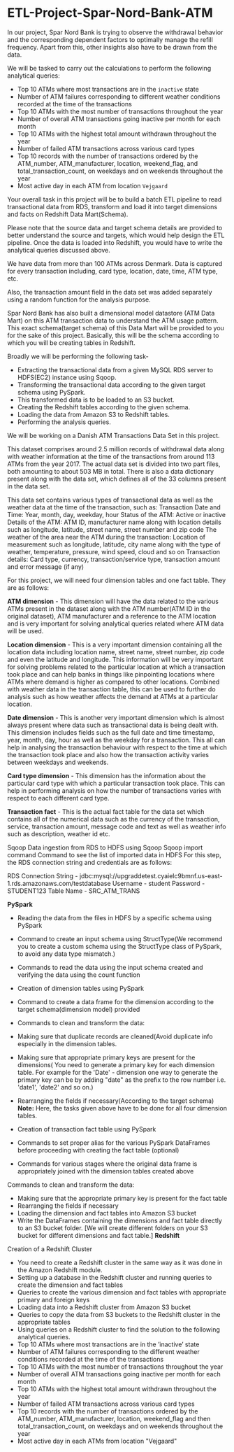 # ETL-Project-Spar-Nord-Bank-ATM
In our project, Spar Nord Bank is trying to observe the withdrawal behavior and the corresponding dependent factors to optimally manage the refill frequency. Apart from this, other insights also have to be drawn from the data.

We will be tasked to carry out the calculations to perform the following analytical queries:

- Top 10 ATMs where most transactions are in the `inactive` state
- Number of ATM failures corresponding to different weather conditions recorded at the time of the transactions
- Top 10 ATMs with the most number of transactions throughout the year
- Number of overall ATM transactions going inactive per month for each month
- Top 10 ATMs with the highest total amount withdrawn throughout the year
- Number of failed ATM transactions across various card types
- Top 10 records with the number of transactions ordered by the ATM_number, ATM_manufacturer, location, weekend_flag, and total_transaction_count, on weekdays and on weekends throughout the year
- Most active day in each ATM from location `Vejgaard`


Your overall task in this project will be to build a batch ETL pipeline to read transactional data from RDS, transform and load it into target dimensions and facts on Redshift Data Mart(Schema).

Please note that the source data and target schema details are provided to better understand the source and targets, which would help design the ETL pipeline. Once the data is loaded into Redshift, you would have to write the analytical queries discussed above.

We have data from more than 100 ATMs across Denmark. Data is captured for every transaction including, card type, location, date, time, ATM type, etc.

Also, the transaction amount field in the data set was added separately using a random function for the analysis purpose.

Spar Nord Bank has also built a dimensional model datastore (ATM Data Mart) on this ATM transaction data to understand the ATM usage pattern. This exact schema(target schema) of this Data Mart will be provided to you for the sake of this project. Basically, this will be the schema according to which you will be creating tables in Redshift.

Broadly we will be performing the following task-

- Extracting the transactional data from a given MySQL RDS server to HDFS(EC2) instance using Sqoop.
- Transforming the transactional data according to the given target schema using PySpark.
- This transformed data is to be loaded to an S3 bucket.
- Creating the Redshift tables according to the given schema.
- Loading the data from Amazon S3 to Redshift tables.
- Performing the analysis queries.

We will be working on a Danish ATM Transactions Data Set in this project.

This dataset comprises around 2.5 million records of withdrawal data along with weather information at the time of the transactions from around 113 ATMs from the year 2017. The actual data set is divided into two part files, both amounting to about 503 MB in total. There is also a data dictionary present along with the data set, which defines all of the 33 columns present in the data set.

This data set contains various types of transactional data as well as the weather data at the time of the transaction, such as: Transaction Date and Time: Year, month, day, weekday, hour Status of the ATM: Active or inactive Details of the ATM: ATM ID, manufacturer name along with location details such as longitude, latitude, street name, street number and zip code The weather of the area near the ATM during the transaction: Location of measurement such as longitude, latitude, city name along with the type of weather, temperature, pressure, wind speed, cloud and so on Transaction details: Card type, currency, transaction/service type, transaction amount and error message (if any)

For this project, we will need four dimension tables and one fact table. They are as follows:

**ATM dimension** - This dimension will have the data related to the various ATMs present in the dataset along with the ATM number(ATM ID in the original dataset), ATM manufacturer and a reference to the ATM location and is very important for solving analytical queries related where ATM data will be used.

**Location dimension** - This is a very important dimension containing all the location data including location name, street name, street number, zip code and even the latitude and longitude. This information will be very important for solving problems related to the particular location at which a transaction took place and can help banks in things like pinpointing locations where ATMs where demand is higher as compared to other locations. Combined with weather data in the transaction table, this can be used to further do analysis such as how weather affects the demand at ATMs at a particular location.

**Date dimension** - This is another very important dimension which is almost always present where data such as transactional data is being dealt with. This dimension includes fields such as the full date and time timestamp, year, month, day, hour as well as the weekday for a transaction. This all can help in analysing the transaction behaviour with respect to the time at which the transaction took place and also how the transaction activity varies between weekdays and weekends.

**Card type dimension** - This dimension has the information about the particular card type with which a particular transaction took place. This can help in performing analysis on how the number of transactions varies with respect to each different card type.

**Transaction fact** - This is the actual fact table for the data set which contains all of the numerical data such as the currency of the transaction, service, transaction amount, message code and text as well as weather info such as description, weather id etc.

Sqoop Data ingestion from RDS to HDFS using Sqoop Sqoop import command Command to see the list of imported data in HDFS For this step, the RDS connection string and credentials are as follows:

RDS Connection String - jdbc:mysql://upgraddetest.cyaielc9bmnf.us-east-1.rds.amazonaws.com/testdatabase Username - student Password - STUDENT123 Table Name - SRC_ATM_TRANS

**PySpark**

- Reading the data from the files in HDFS by a specific schema using PySpark
- Command to create an input schema using StructType(We recommend you to create a custom schema using the StructType class of PySpark, to avoid any data type mismatch.)
- Commands to read the data using the input schema created and verifying the data using the count function
- Creation of dimension tables using PySpark
- Command to create a data frame for the dimension according to the target schema(dimension model) provided
- Commands to clean and transform the data:
- Making sure that duplicate records are cleaned(Avoid duplicate info especially in the dimension tables.
- Making sure that appropriate primary keys are present for the dimensions( You need to generate a primary key for each dimension table. For example for the 'Date' - dimension one way to generate the primary key 
  can be by adding "date" as the prefix to the row number i.e. 'date1', 'date2' and so on.)
- Rearranging the fields if necessary(According to the target schema)
**Note:** Here, the tasks given above have to be done for all four dimension tables.

- Creation of transaction fact table using PySpark
- Commands to set proper alias for the various PySpark DataFrames before proceeding with creating the fact table (optional)
- Commands for various stages where the original data frame is appropriately joined with the dimension tables created above
  
Commands to clean and transform the data:

- Making sure that the appropriate primary key is present for the fact table
- Rearranging the fields if necessary
- Loading the dimension and fact tables into Amazon S3 bucket
- Write the DataFrames containing the dimensions and fact table directly to an S3 bucket folder. [We will create different folders on your S3 bucket for different dimensions and fact table.]
**Redshift**

Creation of a Redshift Cluster
- You need to create a Redshift cluster in the same way as it was done in the Amazon Redshift module.
- Setting up a database in the Redshift cluster and running queries to create the dimension and fact tables
- Queries to create the various dimension and fact tables with appropriate primary and foreign keys
- Loading data into a Redshift cluster from Amazon S3 bucket
- Queries to copy the data from S3 buckets to the Redshift cluster in the appropriate tables
- Using queries on a Redshift cluster to find the solution to the following analytical queries.
- Top 10 ATMs where most transactions are in the ’inactive’ state
- Number of ATM failures corresponding to the different weather conditions recorded at the time of the transactions
- Top 10 ATMs with the most number of transactions throughout the year
- Number of overall ATM transactions going inactive per month for each month
- Top 10 ATMs with the highest total amount withdrawn throughout the year
- Number of failed ATM transactions across various card types
- Top 10 records with the number of transactions ordered by the ATM_number, ATM_manufacturer, location, weekend_flag and then total_transaction_count, on weekdays and on weekends throughout the year
- Most active day in each ATMs from location "Vejgaard"
